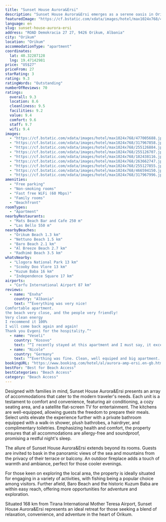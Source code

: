 ```yaml
---
title: "Sunset House Aurora&Ersi"
description: "Sunset House Aurora&Ersi emerges as a serene oasis in Orikum, boasting breathtaking garden and lake views, merely a stone's throw away from the pristine Orikum Beach and the charming Nettuno Beach."
featuredImage: "https://cf.bstatic.com/xdata/images/hotel/max1024x768/477005688.jpg?k=1ecfc885d4656060426fc537eb854e80a753171885491249e3ca23bc5d3076fd&o=&hp=1"
language: en
slug: sunset-house-aurora-ersi
address: "ROAD Demokracia 27 27, 9426 Orikum, Albania"
city: "Orikum"
location: "Orikum"
accommodationType: "apartment"
coordinates:
  lat: 40.32287128
  lng: 19.47142981
price: "US$27"
priceFrom: 27
starRating: 3
rating: 9.3
ratingWords: "Outstanding"
numberOfReviews: 70
ratings:
  overall: 9.3
  location: 8.6
  cleanliness: 9.5
  facilities: 9.2
  value: 9.4
  comfort: 9.6
  staff: 9.7
  wifi: 9.4
images:
  - "https://cf.bstatic.com/xdata/images/hotel/max1024x768/477005688.jpg?k=1ecfc885d4656060426fc537eb854e80a753171885491249e3ca23bc5d3076fd&o=&hp=1"
  - "https://cf.bstatic.com/xdata/images/hotel/max1024x768/317967858.jpg?k=368a503bdfb54a16c69c1d33444d6e0c69ff59e80bd76a5c29eccabb138e3125&o=&hp=1"
  - "https://cf.bstatic.com/xdata/images/hotel/max1024x768/255126884.jpg?k=b70d4869d685d2ac0ab7db455f167172745c55084a5004d178b766206bbda592&o=&hp=1"
  - "https://cf.bstatic.com/xdata/images/hotel/max1024x768/255126707.jpg?k=c6b12eae88b8097d9eb09117a08b8a50c2e9a207b5bacc1b84cdb4d13046ffa1&o=&hp=1"
  - "https://cf.bstatic.com/xdata/images/hotel/max1024x768/182438116.jpg?k=ededd9f219622fd377db6bf7cab17c95fa6753ae27c741300830cd75b2ceb554&o=&hp=1"
  - "https://cf.bstatic.com/xdata/images/hotel/max1024x768/263662747.jpg?k=27fde2a661044d8dd05be00787dd4bcb124e4a843c7da8951fed040be8e99aea&o=&hp=1"
  - "https://cf.bstatic.com/xdata/images/hotel/max1024x768/255127855.jpg?k=30b1e5c4ac2e656eb8629c214f05772cc9a17620fc08855d3932c32745c9ff42&o=&hp=1"
  - "https://cf.bstatic.com/xdata/images/hotel/max1024x768/466594150.jpg?k=38f3f2ab8cd67b52bb6d7501b16e6e79d7c288cc503cb21ced18f8c32fbe07bf&o=&hp=1"
  - "https://cf.bstatic.com/xdata/images/hotel/max1024x768/317967996.jpg?k=1d208c35d53e7df41256bda5aa37418e5ed1bda92bbcb8f9537274b1b9a3a368&o=&hp=1"
amenities:
  - "Free parking"
  - "Non-smoking rooms"
  - "Fast free WiFi (60 Mbps)"
  - "Family rooms"
  - "Beachfront"
roomTypes:
  - "Apartment"
nearbyRestaurants:
  - "Mats Beach Bar and Cafe 250 m"
  - "Las Bello 550 m"
nearbyBeaches:
  - "Orikum Beach 1.3 km"
  - "Nettuno Beach 1.5 km"
  - "Baro Beach 2.1 km"
  - "Al Breeze Beach 2.7 km"
  - "Radhimë Beach 3.5 km"
whatsNearby:
  - "Llogora National Park 13 km"
  - "Scooby Doo Vlore 13 km"
  - "Kuzum Baba 16 km"
  - "Independence Square 17 km"
airports:
  - "Corfu International Airport 87 km"
reviews:
  - name: "Enxha"
    country: "Albania"
    text: "“Everything was very nice!
Comfortable apartment.
the beach very close, and the people very friendly!
Very clean energy
I recommend it 100%
I will come back again and again!
Thank you Evgeni for the hospitality.”"
  - name: "Veseli"
    country: "Kosovo"
    text: "“I recently stayed at this apartment and I must say, it exceeded my expectations. The apartment was spacious and spotlessly clean. The host was very kind and welcoming. Overall, I had an amazing experience and I would highly recommend this...”"
  - name: "Nicole"
    country: "Germany"
    text: "“Everthing was fine. Clean, well equiped and big apartment. The owner is very nice. Parking for free in front. Just a walk to restaurants, markets etc.”"
bookingURL: "https://www.booking.com/hotel/al/aurora-amp-ersi.en-gb.html?aid=8035640"
bestFor: "Best for Beach Access"
bestCategories: "Beach Access"
category: "Beach Access"
---
```


Designed with families in mind, Sunset House Aurora&Ersi presents an array of accommodations that cater to the modern traveler's needs. Each unit is a testament to comfort and convenience, featuring air conditioning, a cozy seating area, and a satellite flat-screen TV for entertainment. The kitchens are well-equipped, allowing guests the freedom to prepare their meals. Select units elevate the experience further with a private bathroom equipped with a walk-in shower, plush bathrobes, a hairdryer, and complimentary toiletries. Emphasizing health and comfort, the property ensures that all accommodations are allergy-free and soundproof, promising a restful night's sleep.

The allure of Sunset House Aurora&Ersi extends beyond its rooms. Guests are invited to bask in the panoramic views of the sea and mountains from the privacy of their terrace or balcony. An outdoor fireplace adds a touch of warmth and ambiance, perfect for those cooler evenings.

For those keen on exploring the local area, the property is ideally situated for engaging in a variety of activities, with fishing being a popular choice among visitors. Further afield, Baro Beach and the historic Kuzum Baba are within easy reach, offering more opportunities for adventure and exploration.

Situated 168 km from Tirana International Mother Teresa Airport, Sunset House Aurora&Ersi represents an ideal retreat for those seeking a blend of relaxation, convenience, and adventure in the heart of Orikum.